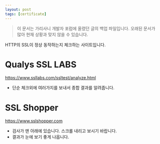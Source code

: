 ```yaml
---
layout: post
tags: [certificate]
---
```


> 이 문서는 가리사니 개발자 포럼에 올렸던 글의 백업 파일입니다.
오래된 문서가 많아 현재 상황과 맞지 않을 수 있습니다.


HTTP의 SSL이 정상 동작하는지 체크하는 사이트입니다.

# Qualys SSL LABS
https://www.ssllabs.com/ssltest/analyze.html
- 단순 체크외에 여러가지를 보내서 종합 결과를 알려줍니다.

# SSL Shopper
https://www.sslshopper.com
- 검사가 맨 아래에 있습니다. 스크롤 내리고 보시기 바랍니다.
- 결과가 눈에 보기 좋게 나옵니다.